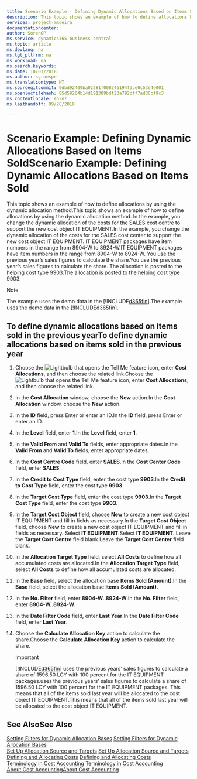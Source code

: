 ```yaml
---
title: Scenario Example - Defining Dynamic Allocations Based on Items Sold | Microsoft Docs
description: This topic shows an example of how to define allocations by using the dynamic allocation method.
services: project-madeira
documentationcenter: 
author: SorenGP
ms.service: dynamics365-business-central
ms.topic: article
ms.devlang: na
ms.tgt_pltfrm: na
ms.workload: na
ms.search.keywords: 
ms.date: 10/01/2018
ms.author: sgroespe
ms.translationtype: HT
ms.sourcegitcommit: 9dbd92409ba02281f008246194f3ce0c53e4e001
ms.openlocfilehash: 85d58264b14d191389bdf23a792dff7ad30bf9c3
ms.contentlocale: en-nz
ms.lasthandoff: 09/28/2018

---
```

# <a name="scenario-example-defining-dynamic-allocations-based-on-items-sold"></a><span data-ttu-id="7680b-103">Scenario Example: Defining Dynamic Allocations Based on Items Sold</span><span class="sxs-lookup"><span data-stu-id="7680b-103">Scenario Example: Defining Dynamic Allocations Based on Items Sold</span></span>
<span data-ttu-id="7680b-104">This topic shows an example of how to define allocations by using the dynamic allocation method.</span><span class="sxs-lookup"><span data-stu-id="7680b-104">This topic shows an example of how to define allocations by using the dynamic allocation method.</span></span> <span data-ttu-id="7680b-105">In the example, you change the dynamic allocation of the costs for the SALES cost centre to support the new cost object IT EQUIPMENT.</span><span class="sxs-lookup"><span data-stu-id="7680b-105">In the example, you change the dynamic allocation of the costs for the SALES cost center to support the new cost object IT EQUIPMENT.</span></span> <span data-ttu-id="7680b-106">IT EQUIPMENT packages have item numbers in the range from 8904-W to 8924-W.</span><span class="sxs-lookup"><span data-stu-id="7680b-106">IT EQUIPMENT packages have item numbers in the range from 8904-W to 8924-W.</span></span> <span data-ttu-id="7680b-107">You use the previous year’s sales figures to calculate the share.</span><span class="sxs-lookup"><span data-stu-id="7680b-107">You use the previous year’s sales figures to calculate the share.</span></span> <span data-ttu-id="7680b-108">The allocation is posted to the helping cost type 9903.</span><span class="sxs-lookup"><span data-stu-id="7680b-108">The allocation is posted to the helping cost type 9903.</span></span>  

> [!NOTE]  
>  <span data-ttu-id="7680b-109">The example uses the demo data in the [!INCLUDE[d365fin](includes/d365fin_md.md)].</span><span class="sxs-lookup"><span data-stu-id="7680b-109">The example uses the demo data in the [!INCLUDE[d365fin](includes/d365fin_md.md)].</span></span>  

## <a name="to-define-dynamic-allocations-based-on-items-sold-in-the-previous-year"></a><span data-ttu-id="7680b-110">To define dynamic allocations based on items sold in the previous year</span><span class="sxs-lookup"><span data-stu-id="7680b-110">To define dynamic allocations based on items sold in the previous year</span></span>  

1.  <span data-ttu-id="7680b-111">Choose the ![Lightbulb that opens the Tell Me feature](media/ui-search/search_small.png "Tell me what you want to do") icon, enter **Cost Allocations**, and then choose the related link.</span><span class="sxs-lookup"><span data-stu-id="7680b-111">Choose the ![Lightbulb that opens the Tell Me feature](media/ui-search/search_small.png "Tell me what you want to do") icon, enter **Cost Allocations**, and then choose the related link.</span></span>  
2.  <span data-ttu-id="7680b-112">In the **Cost Allocation** window, choose the **New** action.</span><span class="sxs-lookup"><span data-stu-id="7680b-112">In the **Cost Allocation** window, choose the **New** action.</span></span>  
3.  <span data-ttu-id="7680b-113">In the **ID** field, press Enter or enter an ID.</span><span class="sxs-lookup"><span data-stu-id="7680b-113">In the **ID** field, press Enter or enter an ID.</span></span>  
4.  <span data-ttu-id="7680b-114">In the **Level** field, enter **1**.</span><span class="sxs-lookup"><span data-stu-id="7680b-114">In the **Level** field, enter **1**.</span></span>  
5.  <span data-ttu-id="7680b-115">In the **Valid From** and **Valid To** fields, enter appropriate dates.</span><span class="sxs-lookup"><span data-stu-id="7680b-115">In the **Valid From** and **Valid To** fields, enter appropriate dates.</span></span>  
6.  <span data-ttu-id="7680b-116">In the **Cost Centre Code** field, enter **SALES**.</span><span class="sxs-lookup"><span data-stu-id="7680b-116">In the **Cost Center Code** field, enter **SALES**.</span></span>  
7.  <span data-ttu-id="7680b-117">In the **Credit to Cost Type** field, enter the cost type **9903**.</span><span class="sxs-lookup"><span data-stu-id="7680b-117">In the **Credit to Cost Type** field, enter the cost type **9903**.</span></span>  
8.  <span data-ttu-id="7680b-118">In the **Target Cost Type** field, enter the cost type **9903**.</span><span class="sxs-lookup"><span data-stu-id="7680b-118">In the **Target Cost Type** field, enter the cost type **9903**.</span></span>  
9. <span data-ttu-id="7680b-119">In the **Target Cost Object** field, choose **New** to create a new cost object IT EQUIPMENT and fill in fields as necessary.</span><span class="sxs-lookup"><span data-stu-id="7680b-119">In the **Target Cost Object** field, choose **New** to create a new cost object IT EQUIPMENT and fill in fields as necessary.</span></span> <span data-ttu-id="7680b-120">Select **IT EQUIPMENT**.</span><span class="sxs-lookup"><span data-stu-id="7680b-120">Select **IT EQUIPMENT**.</span></span> <span data-ttu-id="7680b-121">Leave the **Target Cost Centre** field blank.</span><span class="sxs-lookup"><span data-stu-id="7680b-121">Leave the **Target Cost Center** field blank.</span></span>  
10. <span data-ttu-id="7680b-122">In the **Allocation Target Type** field, select **All Costs** to define how all accumulated costs are allocated.</span><span class="sxs-lookup"><span data-stu-id="7680b-122">In the **Allocation Target Type** field, select **All Costs** to define how all accumulated costs are allocated.</span></span>  
11. <span data-ttu-id="7680b-123">In the **Base** field, select the allocation base **Items Sold (Amount)**.</span><span class="sxs-lookup"><span data-stu-id="7680b-123">In the **Base** field, select the allocation base **Items Sold (Amount)**.</span></span>  
12. <span data-ttu-id="7680b-124">In the **No. Filter** field, enter **8904-W..8924-W**.</span><span class="sxs-lookup"><span data-stu-id="7680b-124">In the **No. Filter** field, enter **8904-W..8924-W**.</span></span>  
13. <span data-ttu-id="7680b-125">In the **Date Filter Code** field, enter **Last Year**.</span><span class="sxs-lookup"><span data-stu-id="7680b-125">In the **Date Filter Code** field, enter **Last Year**.</span></span>  
14. <span data-ttu-id="7680b-126">Choose the **Calculate Allocation Key** action to calculate the share.</span><span class="sxs-lookup"><span data-stu-id="7680b-126">Choose the **Calculate Allocation Key** action to calculate the share.</span></span>  

    > [!IMPORTANT]  
    >  [!INCLUDE[d365fin](includes/d365fin_md.md)] <span data-ttu-id="7680b-127">uses the previous years’ sales figures to calculate a share of 1596.50 LCY with 100 percent for the IT EQUIPMENT packages.</span><span class="sxs-lookup"><span data-stu-id="7680b-127">uses the previous years’ sales figures to calculate a share of 1596.50 LCY with 100 percent for the IT EQUIPMENT packages.</span></span> <span data-ttu-id="7680b-128">This means that all of the items sold last year will be allocated to the cost object IT EQUIPMENT.</span><span class="sxs-lookup"><span data-stu-id="7680b-128">This means that all of the items sold last year will be allocated to the cost object IT EQUIPMENT.</span></span>  

## <a name="see-also"></a><span data-ttu-id="7680b-129">See Also</span><span class="sxs-lookup"><span data-stu-id="7680b-129">See Also</span></span>  
 <span data-ttu-id="7680b-130">[Setting Filters for Dynamic Allocation Bases](finance-setting-filters-for-dynamic-allocation-bases.md) </span><span class="sxs-lookup"><span data-stu-id="7680b-130">[Setting Filters for Dynamic Allocation Bases](finance-setting-filters-for-dynamic-allocation-bases.md) </span></span>  
 <span data-ttu-id="7680b-131">[Set Up Allocation Source and Targets](finance-how-to-set-up-allocation-source-and-targets.md) </span><span class="sxs-lookup"><span data-stu-id="7680b-131">[Set Up Allocation Source and Targets](finance-how-to-set-up-allocation-source-and-targets.md) </span></span>  
 <span data-ttu-id="7680b-132">[Defining and Allocating Costs](finance-define-and-allocate-costs.md) </span><span class="sxs-lookup"><span data-stu-id="7680b-132">[Defining and Allocating Costs](finance-define-and-allocate-costs.md) </span></span>  
 <span data-ttu-id="7680b-133">[Terminology in Cost Accounting](finance-terminology-in-cost-accounting.md) </span><span class="sxs-lookup"><span data-stu-id="7680b-133">[Terminology in Cost Accounting](finance-terminology-in-cost-accounting.md) </span></span>  
 [<span data-ttu-id="7680b-134">About Cost Accounting</span><span class="sxs-lookup"><span data-stu-id="7680b-134">About Cost Accounting</span></span>](finance-about-cost-accounting.md)

